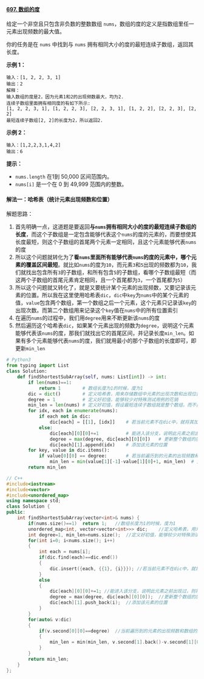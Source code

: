 #### [697. 数组的度](https://leetcode-cn.com/problems/degree-of-an-array/)

给定一个非空且只包含非负数的整数数组 `nums`，数组的度的定义是指数组里任一元素出现频数的最大值。

你的任务是在 `nums` 中找到与 `nums` 拥有相同大小的度的最短连续子数组，返回其长度。

 **示例 1：**

```
输入：[1, 2, 2, 3, 1]
输出：2
解释：
输入数组的度是2，因为元素1和2的出现频数最大，均为2.
连续子数组里面拥有相同度的有如下所示:
[1, 2, 2, 3, 1], [1, 2, 2, 3], [2, 2, 3, 1], [1, 2, 2], [2, 2, 3], [2, 2]
最短连续子数组[2, 2]的长度为2，所以返回2.
```

**示例 2：**

```
输入：[1,2,2,3,1,4,2]
输出：6
```

 **提示：**

- `nums.length` 在1到 50,000 区间范围内。
- `nums[i]` 是一个在 0 到 49,999 范围内的整数。

#### 解法一：哈希表（统计元素出现频数和位置）

解题思路：

1. 首先明确一点，这道题是要返回**与`nums`拥有相同大小的度的最短连续子数组的长度**，而这个子数组是一定包含能够代表这个`nums`的度的元素的，而要想使其长度最短，则这个子数组的首尾两个元素一定相同，且这个元素能够代表`nums`的度
2. 所以这个问题就转化为了**看`nums`里面所有能够代表`nums`的度的元素中，哪个元素的覆盖区间最短**。就比如`nums`的度为`10`，而元素`3`和`5`出现的频数都为`10`，我们就找出包含所有`3`的子数组，和所有包含`5`的子数组，看哪个子数组最短（而这两个子数组的首尾元素肯定相同，且一个首尾都为`3`，一个首尾都为`5`）
3. 所以这个问题就又转化了，就是又要统计某个元素的出现频数，又要记录该元素的位置。所以我在这里使用哈希表`dic`，`dic`中`key`为`nums`中的某个元素的值，`value`包含两个数组，第一个数组之后一个元素，这个元素只记录该`key`的出现次数。而第二个数组用来记录这个`key`值在`nums`中的所有位置索引
4. 在遍历`nums`的过程中，我们用`degree`用来不断更新该`nums`的度
5. 然后遍历这个哈希表`dic`，如果某个元素出现的频数为`degree`，说明这个元素能够代表该`nums`的度，那我们就找出它的首尾区间，并记录长度`min_len`。如果有多个元素能够代表`nums`的度，我们就用最小的那个子数组的长度即可，即更新`min_len`

```python
# Python3
from typing import List
class Solution:
    def findShortestSubArray(self, nums: List[int]) -> int:
        if len(nums)==1:
            return 1        # 数组长度为1的时候，度为1
        dic = dict()        # 定义哈希表，用来存储数组中元素的出现次数和出现位置
        degree = 1          # 定义好初值，能够较少对特殊测试用例的花销
        min_len = len(nums) # 定义好初值，假设最短连续子数组就是整个数组，而不是0
        for idx, each in enumerate(nums):
            if each not in dic:
                dic[each] = [[1], [idx]]    # 若当前元素不在dic中，就将其加入到dic中
            else:
                dic[each][0][0]+=1          # 能进入该分支，说明此元素之前出现过，则将其频数+1
                degree = max(degree, dic[each][0][0])   # 更新整个数组的度
                dic[each][1].append(idx)    # 添加该元素的位置
        for key, value in dic.items():
            if value[0][0] == degree:       # 若当前遍历到的元素的出现频数和数组的度一样
                min_len = min(value[1][-1]-value[1][0]+1, min_len)  # 更新其最短距离的长度
        return min_len
```

```C++
// C++
#include<iostream>
#include<vector>
#include<unordered_map>
using namespace std;
class Solution {
public:
    int findShortestSubArray(vector<int>& nums) {
        if(nums.size()==1)  return 1;   //数组长度为1的时候，度为1
        unordered_map<int, vector<vector<int>>> dic;    //定义哈希表，用来存储数组中元素的出现次数和出现位置
        int degree=1, min_len=nums.size();  //定义好初值，能够较少对特殊测试用例的花销
        for(int i=0; i<nums.size(); i++)
        {
            int each = nums[i];
            if(dic.find(each)==dic.end())
            {
                dic.insert({each, {{1}, {i}}}); //若当前元素不在dic中，就将其加入到dic中
            }
            else
            {
                dic[each][0][0]+=1; //能进入该分支，说明此元素之前出现过，则将其频数+1
                degree = max(degree, dic[each][0][0]);  //更新整个数组的度
                dic[each][1].push_back(i);  //添加该元素的位置
            }
        }
        for(auto& v:dic)
        {
            if(v.second[0][0]==degree)  //当前遍历到的元素的出现频数和数组的度一样
            {
                min_len = min(min_len, v.second[1].back()-v.second[1][0]+1);    //更新其最短距离的长度
            }
        }
        return min_len;
    }
};
```